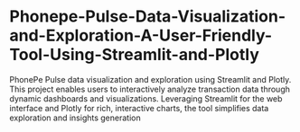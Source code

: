 # Phonepe-Pulse-Data-Visualization-and-Exploration-A-User-Friendly-Tool-Using-Streamlit-and-Plotly
PhonePe Pulse data visualization and exploration using Streamlit and Plotly. This project enables users to interactively analyze transaction data through dynamic dashboards and visualizations. Leveraging Streamlit for the web interface and Plotly for rich, interactive charts, the tool simplifies data exploration and insights generation
